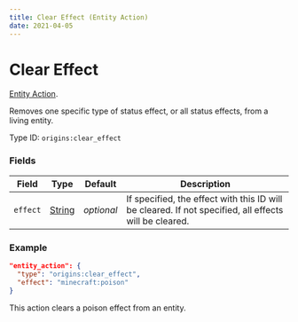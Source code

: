 ```yaml
---
title: Clear Effect (Entity Action)
date: 2021-04-05
---
```

# Clear Effect

[Entity Action](../entity_actions.md).

Removes one specific type of status effect, or all status effects, from a living entity.

Type ID: `origins:clear_effect`

### Fields

Field  | Type | Default | Description
-------|------|---------|-------------
`effect` | [String](../data_types/string.md) | _optional_ | If specified, the effect with this ID will be cleared. If not specified, all effects will be cleared.

### Example
```json
"entity_action": {
  "type": "origins:clear_effect",
  "effect": "minecraft:poison"
}
```
This action clears a poison effect from an entity.
